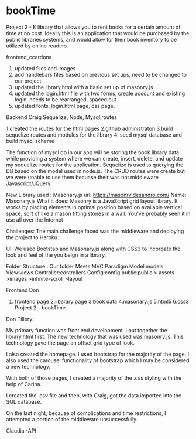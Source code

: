 # bookTime
Project 2 -  E library that allows you to rent books for a certain amount of time at no cost. 
Ideally this is an application that would be purchased by the public libraries systems, and would allow for their book inventory to be utilized by online readers.


frontend_ccardona
1. updated files and images
2. add handlebars files based on previous set ups, need to be changed to our project
3. updated the library.html with a basic set up of masonry.js
4. updated the login.html file with two forms, create account and existing login, needs to be rearranged, spaced out
5. updated fonts, login.html page, css page, 


Backend Craig Sequelize, Node, Mysql,routes

1.created the routes for the html pages
2.github administraton
3.build sequelize routes and modules for the library
4. seed mysql database and build mysql scheme

The function of mysql db in our app will be storing the book library data while providing a system where we can create, insert, delete, and update my sequelize routes for the application. Sequelize is used to querying the DB based on the model used in node.js. The CRUD routes were create but we were unable to use them becuase their was not middleware Javascript/JQuery.

New Library used : Masonary.js
url: https://masonry.desandro.com/
Name: Masonary.js
What it does: Masonry is a JavaScript grid layout library. It works by placing elements in optimal position based on available vertical space, sort of like a mason fitting stones in a wall. You’ve probably seen it in use all over the Internet

Challenges: The main challenge faced was the middleware and deploying the project to Heroku.

UI: We used Bootstap and Masonary.js along with CSS3 to incorpate the look and feel of the you beign in a library.

Folder Structure : Our folder Meets MVC Paradigm
Model:models
View:views
Controller:controllers
Config:config
public:public > assets >images >infinite-scroll >layout



Frontend Don
1. frontend page 
2.libarary page
3.book data
4.masonary.js
5.html5
6.css3
Project 2 - bookTime

Don Tillery:

My primary function was front end development. I put together the library.html first. The new technology that was used was masonry.js. This technology gave the page an offset grid type of look.

I also created the homepage. I used bootstrap for the majority of the page. I also used the carousel functionality of bootstrap which I may be considered a new technology.

With both of those pages, I created a majority of the .css styling with the help of Carina.

I created the .csv file and then, with Craig, got the data imported into the SQL database.

On the last night, because of complications and time restrictions, I attempted a portion of the middleware unsuccessfully.

Claudia -API
 

